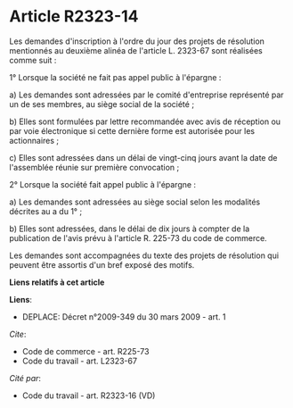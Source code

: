 # Article R2323-14

Les demandes d'inscription à l'ordre du jour des projets de résolution mentionnés au deuxième alinéa de l'article L. 2323-67
sont réalisées comme suit : 

1° Lorsque la société ne fait pas appel public à l'épargne : 

a) Les demandes sont adressées par le comité d'entreprise représenté par un de ses membres, au siège social de la société ; 

b) Elles sont formulées par lettre recommandée avec avis de réception ou par voie électronique si cette dernière forme est
autorisée pour les actionnaires ; 

c) Elles sont adressées dans un délai de vingt-cinq jours avant la date de l'assemblée réunie sur première convocation ; 

2° Lorsque la société fait appel public à l'épargne : 

a) Les demandes sont adressées au siège social selon les modalités décrites au a du 1° ; 

b) Elles sont adressées, dans le délai de dix jours à compter de la publication de l'avis prévu à l'article R. 225-73 du code
de commerce. 

Les demandes sont accompagnées du texte des projets de résolution qui peuvent être assortis d'un bref exposé des motifs.

**Liens relatifs à cet article**

**Liens**:

  - DEPLACE: Décret n°2009-349 du 30 mars 2009 - art. 1

_Cite_:

  - Code de commerce - art. R225-73
  - Code du travail - art. L2323-67

_Cité par_:

  - Code du travail - art. R2323-16 (VD)
